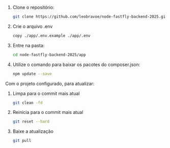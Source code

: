 1. Clone o repositório:

   ```bash
   git clone https://github.com/leobravoe/node-fastfly-backend-2025.git
   ```

2. Crie o arquivo .env

   ```bash
   copy ./app/.env.example ./app/.env
   ```

3. Entre na pasta:

   ```bash
   cd node-fastfly-backend-2025/app
   ```

4. Utilize o comando para baixar os pacotes do composer.json:
   ```bash
   npm update --save
   ```

Com o projeto configurado, para atualizar:

1. Limpa para o commit mais atual

   ```bash
   git clean -fd
   ```

2. Reinicia para o commit mais atual

   ```bash
   git reset --hard
   ```

3. Baixe a atualização
   ```bash
   git pull
   ```

